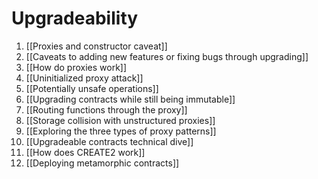 # Upgradeability

1.  [[Proxies and constructor caveat]]
2. [[Caveats to adding new features or fixing bugs through upgrading]]
3. [[How do proxies work]]
4. [[Uninitialized proxy attack]]
5. [[Potentially unsafe operations]]
6. [[Upgrading contracts while still being immutable]]
7. [[Routing functions through the proxy]]
8. [[Storage collision with unstructured proxies]]
9. [[Exploring the three types of proxy patterns]]
10. [[Upgradeable contracts technical dive]]
11. [[How does CREATE2 work]]
12. [[Deploying metamorphic contracts]]
